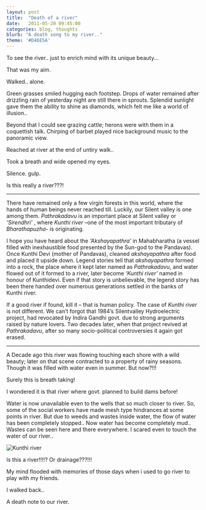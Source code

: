 ```yaml
---
layout: post
title:  "Death of a river"
date:   2011-05-20 09:45:00
categories: blog, thoughts
blurb: "A death song to my river.."
theme: '#D46E5A'
---
```


To see the river.. just to enrich mind with its unique beauty...

That was my aim.

Walked.. alone.

Green grasses smiled hugging each footstep. Drops of water remained after drizzling rain of yesterday night are still there in sprouts. Splendid sunlight gave them the ability to shine as diamonds, which felt me like a world of illusion..

Beyond that I could see grazing cattle; herons were with them in a coquettish talk. Chirping of barbet played nice background music to the panoramic view.

Reached at river at the end of untiry walk..

Took a breath and wide opened my eyes.

Silence. gulp.

Is this really a river???!

***

There have remained only a few virgin forests in this world, where the hands of human beings never reached till. Luckily, our Silent valley is one among them. *Pathrakadavu* is an important place at Silent valley or *‘Sirendhri’* , where *Kunthi river* –one of the most important tributary of *Bharathapuzha*- is originating.

I hope you have heard about the *‘Akshayapathra’* in Mahabharatha (a vessel filled with inexhaustible food presented by the Sun-god to the Pandavas). Once Kunthi Devi (mother of Pandavas), cleaned *akshayapathra* after food and placed it upside down. Legend stories tell that *akshayapathra* formed into a rock, the place where it kept later named as *Pathrakadavu*, and water flowed out of it formed to a river, later become *‘Kunthi river’* named in honour of Kunthidevi. Even if that story is unbelievable, the legend story has been there handed over numerous generations settled in the banks of Kunthi river.

If a good river if found, kill it – that is human policy. The case of *Kunthi river* is not different. We can’t forgot that 1984’s Silentvalley Hydroelectric project, had revocated by Indira Gandhi govt. due to strong arguments raised by nature lovers. Two decades later, when that project revived at *Pathrakadavu*, after so many socio-political controversies it again got erased.

* * *

A Decade ago this river was flowing touching each shore with a wild beauty; later on that scene contracted to a property of rainy seasons. Though it was filled with water even in summer. But now?!!!

Surely this is breath taking!

I wondered it is that river where govt. planned to build dams before!

Water is now unavailable even to the wells that so much closer to river. So, some of the social workers have made mesh type hindrances at some points in river. But due to weeds and wastes inside water, the flow of water has been completely stopped.. Now water has become completely mud.. Wastes can be seen here and there everywhere. I scared even to touch the water of our river..

<img src="/assets/img/posts/kunthi_river.jpg" alt="Kunthi river">

Is this a river!!!!? Or drainage???!!!

My mind flooded with memories of those days when i used to go river to play with my friends.

I walked back..

A death note to our river.

